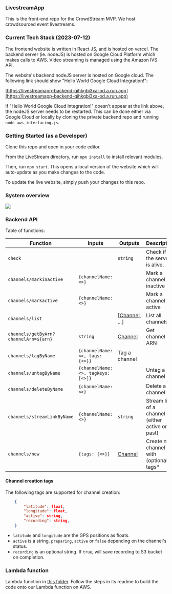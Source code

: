 ### LivestreamApp
This is the front-end repo for the CrowdStream MVP. We host crowdsourced event livestreams. 

### Current Tech Stack (2023-07-12)
The frontend website is written in React JS, and is hosted on vercel. The backend server (ie. nodeJS) is hosted on Google Cloud Platform which makes calls to AWS. Video streaming is managed using the Amazon IVS API.

The website's backend nodeJS server is hosted on Google cloud. The following link should show "Hello World Google Cloud Integration!":

[https://livestreamapp-backend-qihkgbi3xa-od.a.run.app](https://livestreamapp-backend-qihkgbi3xa-od.a.run.app)

If "Hello World Google Cloud Integration!" doesn't appear at the link above, the nodeJS server needs to be restarted. This can be done either via Google Cloud or locally by cloning the private backend repo and running `node aws_interfacing.js`.

### Getting Started (as a Developer)
Clone this repo and open in your code editor.

From the LiveStream directory, run `npm install` to install relevant modules. 

Then, run `npm start`. This opens a local version of the website which will auto-update as you make changes to the code. 

To update the live website, simply push your changes to this repo. 

### System overview

[![](https://mermaid.ink/img/pako:eNptkT1rwzAQhv-KuKmFZPLmQgc7USi4FOLWi5RBtc6OqC0FVUopIf-9skSdGrqd3nt0731coDUSIYfeitORvG4euCakdhbFiJb9BgeyXpNGSTQheCQFe2rqQ0SLZabOWJ2Rwrcf6P4AL5pYbI2VSvcEtYwsZdszaldYJXtMMJ3g_Uwq3aWyO1aJ8V2KRO0mqqTkbV_Fbm4-SYxfSppGyZYNlpRxKAfjJbVGO3JX0nsOqW5Jl2zVBFuHQcGvsIP_5q1Ypc43AlYQtjUKJcNKLxPPwR1xRA55CCV2wg-OA9fXgArvTP2tW8id9bgCf5LBbqNEOMYIeSeGz1ndSuWMnUWMz-d0u3jC6w-fPowK?type=png)](https://mermaid.live/edit#pako:eNptkT1rwzAQhv-KuKmFZPLmQgc7USi4FOLWi5RBtc6OqC0FVUopIf-9skSdGrqd3nt0731coDUSIYfeitORvG4euCakdhbFiJb9BgeyXpNGSTQheCQFe2rqQ0SLZabOWJ2Rwrcf6P4AL5pYbI2VSvcEtYwsZdszaldYJXtMMJ3g_Uwq3aWyO1aJ8V2KRO0mqqTkbV_Fbm4-SYxfSppGyZYNlpRxKAfjJbVGO3JX0nsOqW5Jl2zVBFuHQcGvsIP_5q1Ypc43AlYQtjUKJcNKLxPPwR1xRA55CCV2wg-OA9fXgArvTP2tW8id9bgCf5LBbqNEOMYIeSeGz1ndSuWMnUWMz-d0u3jC6w-fPowK)

### Backend API

Table of functions:

| Function | Inputs | Outputs | Description |
| -------- | ------ | ------- | ----------- |
| `check` | | `string` | Check if the server is alive. |
| `channels/markinactive` | `{channelName: <>}` | | Mark a channel as inactive| 
| `channels/markactive` | `{channelName: <>}` | | Mark a channel as active|
| `channels/list` | | [[Channel](https://docs.aws.amazon.com/ivs/latest/LowLatencyAPIReference/API_ChannelSummary.html), ...] | List all channels |
| `channels/getByArn?channelArn=${arn}` | `string` | [Channel](https://docs.aws.amazon.com/ivs/latest/LowLatencyAPIReference/API_ChannelSummary.html) | Get channel by ARN |
| `channels/tagByName` | `{channelName: <>, tags: {<>}}` | Tag a channel |
| `channels/untagByName` | `{channelName: <>, tagKeys: [<>]}` | | Untag a channel |
| `channels/deleteByName` |  `{channelName: <>}` | | Delete a channel |
| `channels/streamLinkByName` | `{channelName: <>}` | `string` | Stream link of a channel (either active or past)|
| `channels/new` | `{tags: {<>}}` | [Channel](https://docs.aws.amazon.com/ivs/latest/LowLatencyAPIReference/API_ChannelSummary.html) | Create new channel with (optional) tags* |

#### Channel creation tags

The following tags are supported for channel creation:
```json
    {
        "latitude": float,
        "longitude": float,
        "active": string,
        "recording": string,
    }
```

- `latitude` and `longitude` are the GPS positions as floats.
- `active` is a string, `preparing`, `active` or `false` depending on the channel's status.
- `recording` is an optional string. If `true`, will save recording to S3 bucket on completion.


### Lambda function

Lambda function in [this folder](https://github.com/CleanSweepCode/LivestreamApp-backend/tree/main/lambda_func). Follow the steps in its readme to build the code onto our Lambda function on AWS.
